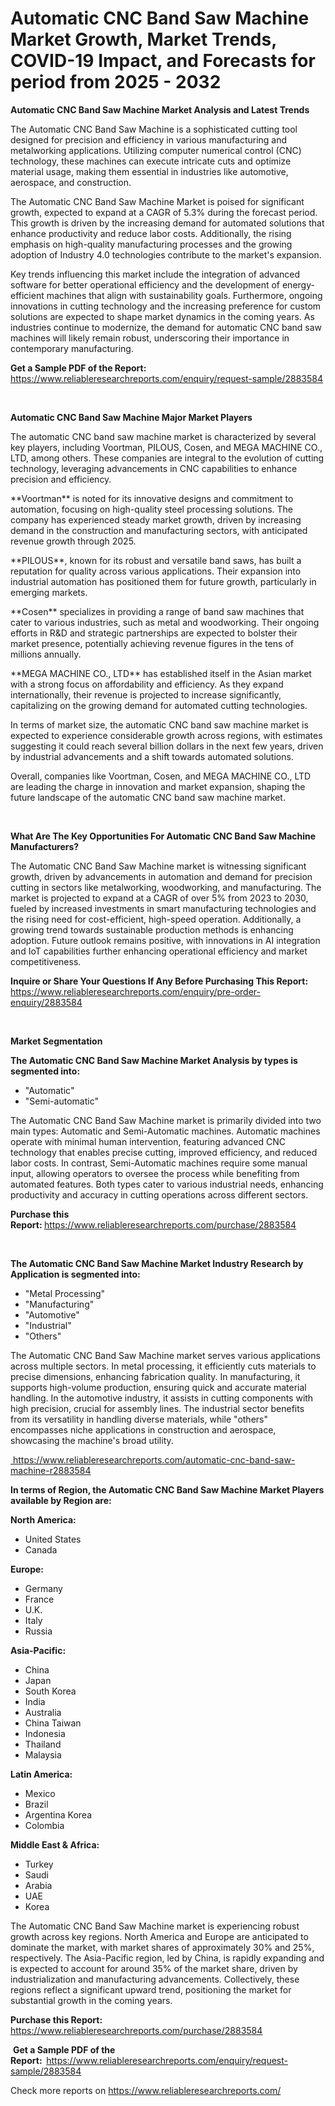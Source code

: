 <p><h1>Automatic CNC Band Saw Machine Market Growth, Market Trends, COVID-19 Impact, and Forecasts for period from 2025 - 2032</h1></p><p><strong>Automatic CNC Band Saw Machine Market Analysis and Latest Trends</strong></p>
<p><p>The Automatic CNC Band Saw Machine is a sophisticated cutting tool designed for precision and efficiency in various manufacturing and metalworking applications. Utilizing computer numerical control (CNC) technology, these machines can execute intricate cuts and optimize material usage, making them essential in industries like automotive, aerospace, and construction.</p><p>The Automatic CNC Band Saw Machine Market is poised for significant growth, expected to expand at a CAGR of 5.3% during the forecast period. This growth is driven by the increasing demand for automated solutions that enhance productivity and reduce labor costs. Additionally, the rising emphasis on high-quality manufacturing processes and the growing adoption of Industry 4.0 technologies contribute to the market's expansion.</p><p>Key trends influencing this market include the integration of advanced software for better operational efficiency and the development of energy-efficient machines that align with sustainability goals. Furthermore, ongoing innovations in cutting technology and the increasing preference for custom solutions are expected to shape market dynamics in the coming years. As industries continue to modernize, the demand for automatic CNC band saw machines will likely remain robust, underscoring their importance in contemporary manufacturing.</p></p>
<p><strong>Get a Sample PDF of the Report:&nbsp;</strong> <a href="https://www.reliableresearchreports.com/enquiry/request-sample/2883584?utm_campaign=2098&utm_medium=2&utm_source=Github&utm_content=ia&utm_term=13032025&utm_id=automatic-cnc-band-saw-machine">https://www.reliableresearchreports.com/enquiry/request-sample/2883584</a></p>
<p>&nbsp;</p>
<p><strong>Automatic CNC Band Saw Machine Major Market Players</strong></p>
<p><p>The automatic CNC band saw machine market is characterized by several key players, including Voortman, PILOUS, Cosen, and MEGA MACHINE CO., LTD, among others. These companies are integral to the evolution of cutting technology, leveraging advancements in CNC capabilities to enhance precision and efficiency.</p><p>**Voortman** is noted for its innovative designs and commitment to automation, focusing on high-quality steel processing solutions. The company has experienced steady market growth, driven by increasing demand in the construction and manufacturing sectors, with anticipated revenue growth through 2025.</p><p>**PILOUS**, known for its robust and versatile band saws, has built a reputation for quality across various applications. Their expansion into industrial automation has positioned them for future growth, particularly in emerging markets.</p><p>**Cosen** specializes in providing a range of band saw machines that cater to various industries, such as metal and woodworking. Their ongoing efforts in R&D and strategic partnerships are expected to bolster their market presence, potentially achieving revenue figures in the tens of millions annually.</p><p>**MEGA MACHINE CO., LTD** has established itself in the Asian market with a strong focus on affordability and efficiency. As they expand internationally, their revenue is projected to increase significantly, capitalizing on the growing demand for automated cutting technologies.</p><p>In terms of market size, the automatic CNC band saw machine market is expected to experience considerable growth across regions, with estimates suggesting it could reach several billion dollars in the next few years, driven by industrial advancements and a shift towards automated solutions.</p><p>Overall, companies like Voortman, Cosen, and MEGA MACHINE CO., LTD are leading the charge in innovation and market expansion, shaping the future landscape of the automatic CNC band saw machine market.</p></p>
<p>&nbsp;</p>
<p><strong>What Are The Key Opportunities For Automatic CNC Band Saw Machine Manufacturers?</strong></p>
<p><p>The Automatic CNC Band Saw Machine market is witnessing significant growth, driven by advancements in automation and demand for precision cutting in sectors like metalworking, woodworking, and manufacturing. The market is projected to expand at a CAGR of over 5% from 2023 to 2030, fueled by increased investments in smart manufacturing technologies and the rising need for cost-efficient, high-speed operation. Additionally, a growing trend towards sustainable production methods is enhancing adoption. Future outlook remains positive, with innovations in AI integration and IoT capabilities further enhancing operational efficiency and market competitiveness.</p></p>
<p><strong>Inquire or Share Your Questions If Any Before Purchasing This Report:</strong> <a href="https://www.reliableresearchreports.com/enquiry/pre-order-enquiry/2883584?utm_campaign=2098&utm_medium=2&utm_source=Github&utm_content=ia&utm_term=13032025&utm_id=automatic-cnc-band-saw-machine">https://www.reliableresearchreports.com/enquiry/pre-order-enquiry/2883584</a></p>
<p>&nbsp;</p>
<p><strong>Market Segmentation</strong></p>
<p><strong>The Automatic CNC Band Saw Machine Market Analysis by types is segmented into:</strong></p>
<p><ul><li>"Automatic"</li><li>"Semi-automatic"</li></ul></p>
<p><p>The Automatic CNC Band Saw Machine market is primarily divided into two main types: Automatic and Semi-Automatic machines. Automatic machines operate with minimal human intervention, featuring advanced CNC technology that enables precise cutting, improved efficiency, and reduced labor costs. In contrast, Semi-Automatic machines require some manual input, allowing operators to oversee the process while benefiting from automated features. Both types cater to various industrial needs, enhancing productivity and accuracy in cutting operations across different sectors.</p></p>
<p><strong>Purchase this Report:&nbsp;</strong><a href="https://www.reliableresearchreports.com/purchase/2883584?utm_campaign=2098&utm_medium=2&utm_source=Github&utm_content=ia&utm_term=13032025&utm_id=automatic-cnc-band-saw-machine">https://www.reliableresearchreports.com/purchase/2883584</a></p>
<p>&nbsp;</p>
<p><strong>The Automatic CNC Band Saw Machine Market Industry Research by Application is segmented into:</strong></p>
<p><ul><li>"Metal Processing"</li><li>"Manufacturing"</li><li>"Automotive"</li><li>"Industrial"</li><li>"Others"</li></ul></p>
<p><p>The Automatic CNC Band Saw Machine market serves various applications across multiple sectors. In metal processing, it efficiently cuts materials to precise dimensions, enhancing fabrication quality. In manufacturing, it supports high-volume production, ensuring quick and accurate material handling. In the automotive industry, it assists in cutting components with high precision, crucial for assembly lines. The industrial sector benefits from its versatility in handling diverse materials, while "others" encompasses niche applications in construction and aerospace, showcasing the machine's broad utility.</p></p>
<p><a href="https://www.reliableresearchreports.com/automatic-cnc-band-saw-machine-r2883584?utm_campaign=2098&utm_medium=2&utm_source=Github&utm_content=ia&utm_term=13032025&utm_id=automatic-cnc-band-saw-machine">&nbsp;https://www.reliableresearchreports.com/automatic-cnc-band-saw-machine-r2883584</a></p>
<p><strong>In terms of Region, the Automatic CNC Band Saw Machine Market Players available by Region are:</strong></p>
<p>
    <p> <strong> North America: </strong>
        <ul>
            <li>United States</li>
            <li>Canada</li>
        </ul>
        </p> 
    <p> <strong> Europe: </strong>
        <ul>
            <li>Germany</li>
            <li>France</li>
            <li>U.K.</li>
            <li>Italy</li>
            <li>Russia</li>
        </ul>
        </p> 
    <p> <strong> Asia-Pacific: </strong>
        <ul>
            <li>China</li>
            <li>Japan</li>
            <li>South Korea</li>
            <li>India</li>
            <li>Australia</li>
            <li>China Taiwan</li>
            <li>Indonesia</li>
            <li>Thailand</li>
            <li>Malaysia</li>
        </ul>
        </p> 
    <p> <strong> Latin America: </strong>
        <ul>
            <li>Mexico</li>
            <li>Brazil</li>
            <li>Argentina Korea</li>
            <li>Colombia</li>
        </ul>
        </p> 
    <p> <strong> Middle East & Africa: </strong>
        <ul>
            <li>Turkey</li>
            <li>Saudi</li>
            <li>Arabia</li>
            <li>UAE</li>
            <li>Korea</li>
        </ul>
    </p>
    </p>
<p><p>The Automatic CNC Band Saw Machine market is experiencing robust growth across key regions. North America and Europe are anticipated to dominate the market, with market shares of approximately 30% and 25%, respectively. The Asia-Pacific region, led by China, is rapidly expanding and is expected to account for around 35% of the market share, driven by industrialization and manufacturing advancements. Collectively, these regions reflect a significant upward trend, positioning the market for substantial growth in the coming years.</p></p>
<p><strong>Purchase this Report: </strong><a href="https://www.reliableresearchreports.com/purchase/2883584?utm_campaign=2098&utm_medium=2&utm_source=Github&utm_content=ia&utm_term=13032025&utm_id=automatic-cnc-band-saw-machine">https://www.reliableresearchreports.com/purchase/2883584</a></p>
<p>&nbsp;<strong>Get a Sample PDF of the Report:&nbsp;&nbsp;</strong><a href="https://www.reliableresearchreports.com/enquiry/request-sample/2883584?utm_campaign=2098&utm_medium=2&utm_source=Github&utm_content=ia&utm_term=13032025&utm_id=automatic-cnc-band-saw-machine">https://www.reliableresearchreports.com/enquiry/request-sample/2883584</a></p>
<p><strong></strong></p>
<p>Check more reports on <a href="https://www.reliableresearchreports.com/?utm_campaign=2098&utm_medium=2&utm_source=Github&utm_content=ia&utm_term=13032025&utm_id=automatic-cnc-band-saw-machine">https://www.reliableresearchreports.com/</a></p>